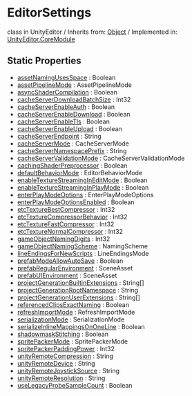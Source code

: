 # EditorSettings
class in UnityEditor
 / Inherits from: <a href="https://docs.unity3d.com/6000.1/Documentation/ScriptReference/Object.html">Object</a> / Implemented in: <a href="https://docs.unity3d.com/6000.1/Documentation/ScriptReference/UnityEditor.CoreModule.html">UnityEditor.CoreModule</a>

## Static Properties
- <a href="https://docs.unity3d.com/6000.1/Documentation/ScriptReference/EditorSettings-assetNamingUsesSpace.html">assetNamingUsesSpace</a> : Boolean
- <a href="https://docs.unity3d.com/6000.1/Documentation/ScriptReference/EditorSettings-assetPipelineMode.html">assetPipelineMode</a> : AssetPipelineMode
- <a href="https://docs.unity3d.com/6000.1/Documentation/ScriptReference/EditorSettings-asyncShaderCompilation.html">asyncShaderCompilation</a> : Boolean
- <a href="https://docs.unity3d.com/6000.1/Documentation/ScriptReference/EditorSettings-cacheServerDownloadBatchSize.html">cacheServerDownloadBatchSize</a> : Int32
- <a href="https://docs.unity3d.com/6000.1/Documentation/ScriptReference/EditorSettings-cacheServerEnableAuth.html">cacheServerEnableAuth</a> : Boolean
- <a href="https://docs.unity3d.com/6000.1/Documentation/ScriptReference/EditorSettings-cacheServerEnableDownload.html">cacheServerEnableDownload</a> : Boolean
- <a href="https://docs.unity3d.com/6000.1/Documentation/ScriptReference/EditorSettings-cacheServerEnableTls.html">cacheServerEnableTls</a> : Boolean
- <a href="https://docs.unity3d.com/6000.1/Documentation/ScriptReference/EditorSettings-cacheServerEnableUpload.html">cacheServerEnableUpload</a> : Boolean
- <a href="https://docs.unity3d.com/6000.1/Documentation/ScriptReference/EditorSettings-cacheServerEndpoint.html">cacheServerEndpoint</a> : String
- <a href="https://docs.unity3d.com/6000.1/Documentation/ScriptReference/EditorSettings-cacheServerMode.html">cacheServerMode</a> : CacheServerMode
- <a href="https://docs.unity3d.com/6000.1/Documentation/ScriptReference/EditorSettings-cacheServerNamespacePrefix.html">cacheServerNamespacePrefix</a> : String
- <a href="https://docs.unity3d.com/6000.1/Documentation/ScriptReference/EditorSettings-cacheServerValidationMode.html">cacheServerValidationMode</a> : CacheServerValidationMode
- <a href="https://docs.unity3d.com/6000.1/Documentation/ScriptReference/EditorSettings-cachingShaderPreprocessor.html">cachingShaderPreprocessor</a> : Boolean
- <a href="https://docs.unity3d.com/6000.1/Documentation/ScriptReference/EditorSettings-defaultBehaviorMode.html">defaultBehaviorMode</a> : EditorBehaviorMode
- <a href="https://docs.unity3d.com/6000.1/Documentation/ScriptReference/EditorSettings-enableTextureStreamingInEditMode.html">enableTextureStreamingInEditMode</a> : Boolean
- <a href="https://docs.unity3d.com/6000.1/Documentation/ScriptReference/EditorSettings-enableTextureStreamingInPlayMode.html">enableTextureStreamingInPlayMode</a> : Boolean
- <a href="https://docs.unity3d.com/6000.1/Documentation/ScriptReference/EditorSettings-enterPlayModeOptions.html">enterPlayModeOptions</a> : EnterPlayModeOptions
- <a href="https://docs.unity3d.com/6000.1/Documentation/ScriptReference/EditorSettings-enterPlayModeOptionsEnabled.html">enterPlayModeOptionsEnabled</a> : Boolean
- <a href="https://docs.unity3d.com/6000.1/Documentation/ScriptReference/EditorSettings-etcTextureBestCompressor.html">etcTextureBestCompressor</a> : Int32
- <a href="https://docs.unity3d.com/6000.1/Documentation/ScriptReference/EditorSettings-etcTextureCompressorBehavior.html">etcTextureCompressorBehavior</a> : Int32
- <a href="https://docs.unity3d.com/6000.1/Documentation/ScriptReference/EditorSettings-etcTextureFastCompressor.html">etcTextureFastCompressor</a> : Int32
- <a href="https://docs.unity3d.com/6000.1/Documentation/ScriptReference/EditorSettings-etcTextureNormalCompressor.html">etcTextureNormalCompressor</a> : Int32
- <a href="https://docs.unity3d.com/6000.1/Documentation/ScriptReference/EditorSettings-gameObjectNamingDigits.html">gameObjectNamingDigits</a> : Int32
- <a href="https://docs.unity3d.com/6000.1/Documentation/ScriptReference/EditorSettings-gameObjectNamingScheme.html">gameObjectNamingScheme</a> : NamingScheme
- <a href="https://docs.unity3d.com/6000.1/Documentation/ScriptReference/EditorSettings-lineEndingsForNewScripts.html">lineEndingsForNewScripts</a> : LineEndingsMode
- <a href="https://docs.unity3d.com/6000.1/Documentation/ScriptReference/EditorSettings-prefabModeAllowAutoSave.html">prefabModeAllowAutoSave</a> : Boolean
- <a href="https://docs.unity3d.com/6000.1/Documentation/ScriptReference/EditorSettings-prefabRegularEnvironment.html">prefabRegularEnvironment</a> : SceneAsset
- <a href="https://docs.unity3d.com/6000.1/Documentation/ScriptReference/EditorSettings-prefabUIEnvironment.html">prefabUIEnvironment</a> : SceneAsset
- <a href="https://docs.unity3d.com/6000.1/Documentation/ScriptReference/EditorSettings-projectGenerationBuiltinExtensions.html">projectGenerationBuiltinExtensions</a> : String[]
- <a href="https://docs.unity3d.com/6000.1/Documentation/ScriptReference/EditorSettings-projectGenerationRootNamespace.html">projectGenerationRootNamespace</a> : String
- <a href="https://docs.unity3d.com/6000.1/Documentation/ScriptReference/EditorSettings-projectGenerationUserExtensions.html">projectGenerationUserExtensions</a> : String[]
- <a href="https://docs.unity3d.com/6000.1/Documentation/ScriptReference/EditorSettings-referencedClipsExactNaming.html">referencedClipsExactNaming</a> : Boolean
- <a href="https://docs.unity3d.com/6000.1/Documentation/ScriptReference/EditorSettings-refreshImportMode.html">refreshImportMode</a> : RefreshImportMode
- <a href="https://docs.unity3d.com/6000.1/Documentation/ScriptReference/EditorSettings-serializationMode.html">serializationMode</a> : SerializationMode
- <a href="https://docs.unity3d.com/6000.1/Documentation/ScriptReference/EditorSettings-serializeInlineMappingsOnOneLine.html">serializeInlineMappingsOnOneLine</a> : Boolean
- <a href="https://docs.unity3d.com/6000.1/Documentation/ScriptReference/EditorSettings-shadowmaskStitching.html">shadowmaskStitching</a> : Boolean
- <a href="https://docs.unity3d.com/6000.1/Documentation/ScriptReference/EditorSettings-spritePackerMode.html">spritePackerMode</a> : SpritePackerMode
- <a href="https://docs.unity3d.com/6000.1/Documentation/ScriptReference/EditorSettings-spritePackerPaddingPower.html">spritePackerPaddingPower</a> : Int32
- <a href="https://docs.unity3d.com/6000.1/Documentation/ScriptReference/EditorSettings-unityRemoteCompression.html">unityRemoteCompression</a> : String
- <a href="https://docs.unity3d.com/6000.1/Documentation/ScriptReference/EditorSettings-unityRemoteDevice.html">unityRemoteDevice</a> : String
- <a href="https://docs.unity3d.com/6000.1/Documentation/ScriptReference/EditorSettings-unityRemoteJoystickSource.html">unityRemoteJoystickSource</a> : String
- <a href="https://docs.unity3d.com/6000.1/Documentation/ScriptReference/EditorSettings-unityRemoteResolution.html">unityRemoteResolution</a> : String
- <a href="https://docs.unity3d.com/6000.1/Documentation/ScriptReference/EditorSettings-useLegacyProbeSampleCount.html">useLegacyProbeSampleCount</a> : Boolean
